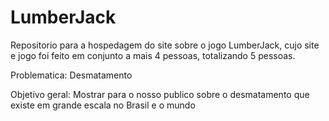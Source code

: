 # LumberJack
Repositorio para a hospedagem do site sobre o jogo LumberJack, cujo site e jogo foi feito em conjunto a mais 4 pessoas, totalizando 5 pessoas.

Problematica: Desmatamento

Objetivo geral: Mostrar para o nosso publico sobre o desmatamento que existe em grande escala no Brasil e o mundo

